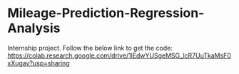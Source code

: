 # Mileage-Prediction-Regression-Analysis
Internship project.
Follow the below link to get the code:
https://colab.research.google.com/drive/1lEdwYUSgeMSG_lcR7UuTkaMsF0xXugav?usp=sharing

